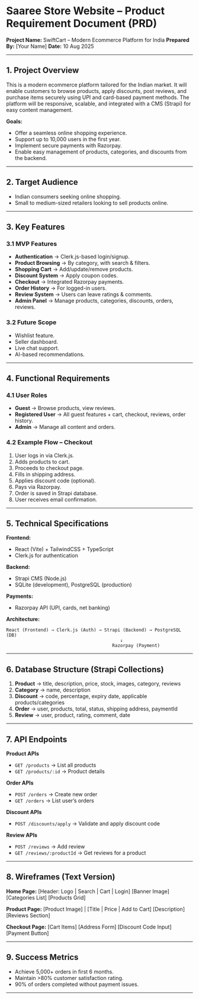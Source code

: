 
# **Saaree Store Website – Product Requirement Document (PRD)**

**Project Name:** SwiftCart – Modern Ecommerce Platform for India
**Prepared By:** \[Your Name]
**Date:** 10 Aug 2025

---

## **1. Project Overview**

This is a modern ecommerce platform tailored for the Indian market. It will enable customers to browse products, apply discounts, post reviews, and purchase items securely using UPI and card-based payment methods. The platform will be responsive, scalable, and integrated with a CMS (Strapi) for easy content management.

**Goals:**

* Offer a seamless online shopping experience.
* Support up to 10,000 users in the first year.
* Implement secure payments with Razorpay.
* Enable easy management of products, categories, and discounts from the backend.

---

## **2. Target Audience**

* Indian consumers seeking online shopping.
* Small to medium-sized retailers looking to sell products online.

---

## **3. Key Features**

### **3.1 MVP Features**

* **Authentication** → Clerk.js-based login/signup.
* **Product Browsing** → By category, with search & filters.
* **Shopping Cart** → Add/update/remove products.
* **Discount System** → Apply coupon codes.
* **Checkout** → Integrated Razorpay payments.
* **Order History** → For logged-in users.
* **Review System** → Users can leave ratings & comments.
* **Admin Panel** → Manage products, categories, discounts, orders, reviews.

### **3.2 Future Scope**

* Wishlist feature.
* Seller dashboard.
* Live chat support.
* AI-based recommendations.

---

## **4. Functional Requirements**

### **4.1 User Roles**

* **Guest** → Browse products, view reviews.
* **Registered User** → All guest features + cart, checkout, reviews, order history.
* **Admin** → Manage all content and orders.

### **4.2 Example Flow – Checkout**

1. User logs in via Clerk.js.
2. Adds products to cart.
3. Proceeds to checkout page.
4. Fills in shipping address.
5. Applies discount code (optional).
6. Pays via Razorpay.
7. Order is saved in Strapi database.
8. User receives email confirmation.

---

## **5. Technical Specifications**

**Frontend:**

* React (Vite) + TailwindCSS + TypeScript
* Clerk.js for authentication

**Backend:**

* Strapi CMS (Node.js)
* SQLite (development), PostgreSQL (production)

**Payments:**

* Razorpay API (UPI, cards, net banking)

**Architecture:**

```
React (Frontend) → Clerk.js (Auth) → Strapi (Backend) → PostgreSQL (DB)
                                           ↓
                                        Razorpay (Payment)
```

---

## **6. Database Structure (Strapi Collections)**

1. **Product** → title, description, price, stock, images, category, reviews
2. **Category** → name, description
3. **Discount** → code, percentage, expiry date, applicable products/categories
4. **Order** → user, products, total, status, shipping address, paymentId
5. **Review** → user, product, rating, comment, date

---

## **7. API Endpoints**

**Product APIs**

* `GET /products` → List all products
* `GET /products/:id` → Product details

**Order APIs**

* `POST /orders` → Create new order
* `GET /orders` → List user’s orders

**Discount APIs**

* `POST /discounts/apply` → Validate and apply discount code

**Review APIs**

* `POST /reviews` → Add review
* `GET /reviews/:productId` → Get reviews for a product

---

## **8. Wireframes (Text Version)**

**Home Page:**
\[Header: Logo | Search | Cart | Login]
\[Banner Image]
\[Categories List]
\[Products Grid]

**Product Page:**
\[Product Image] | \[Title | Price | Add to Cart]
\[Description]
\[Reviews Section]

**Checkout Page:**
\[Cart Items]
\[Address Form]
\[Discount Code Input]
\[Payment Button]

---

## **9. Success Metrics**

* Achieve 5,000+ orders in first 6 months.
* Maintain >80% customer satisfaction rating.
* 90% of orders completed without payment issues.

---

